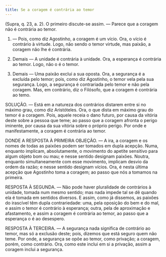 ```yaml
---
title: Se a coragem é contrária ao temor
---
```


(Supra, q. 23, a. 2).
  O primeiro discute-se assim. — Parece que a coragem não é contrária ao temor.  

1. — Pois, como diz Agostinho, a coragem é um vício. Ora, o vício é contrário à virtude. Logo, não sendo o temor virtude, mas paixão, a coragem não lhe é contrária.  

2. Demais — A unidade é contrária à unidade. Ora, a esperança é contrária ao temor. Logo, não o é o temor.  

3. Demais — Uma paixão exclui a sua oposta. Ora, a segurança é a excluída pelo temor; pois, como diz Agostinho, o temor vela pela sua segurança. Logo, a segurança é contrariada pelo temor e não pela coragem.  Mas, em contrário, diz o Filósofo, que a coragem é contrária ao temo.  

SOLUÇÃO. — Está em a natureza dos contrários distarem entre si no máximo grau, como diz Aristóteles. Ora, o que dista em máximo grau do temor é a coragem. Pois, aquele receia o dano futuro, por causa da vitória deste sobre a pessoa que teme; ao passo que a coragem afronta o perigo iminente, por causa da sua vitória sobre o próprio perigo. Por onde e manifestamente, a coragem é contrária ao temor.  

DONDE A RESPOSTA À PRIMEIRA OBJEÇÃO. — A ira, a coragem e os nomes de todas as paixões podem ser tomados em dupla acepção. Numa, enquanto implicam, absolutamente, o movimento do apetite sensitivo para algum objeto bom ou mau; e nesse sentido designam paixões. Noutra, enquanto simultaneamente com esse movimento, implicam desvio da ordem da razão; e nesse sentido designam vícios. Ora, é nesta última acepção que Agostinho toma a coragem; ao passo que nós a tomamos na primeira.  

RESPOSTA À SEGUNDA. — Não pode haver pluralidade de contrários à unidade, tomada num mesmo sentido; mas nada impede tal se dê quando ela é tomada em sentidos diversos. E assim, como já dissemos, as paixões do irascível têm dupla contrariedade: uma, pela oposição do bem e do mal, e assim o temor é contrário à esperança; outra, pela de aproximação e afastamento, e assim a coragem é contrária ao temor, ao passo que a esperança o é ao desespero.  

RESPOSTA À TERCEIRA. — A segurança nada significa de contrário ao temor, mas só a exclusão deste; pois, dizemos que está seguro quem não teme. Por onde, a segurança se opõe ao temor, como privação; a coragem, porém, como contrário. Ora, como este inclui em si a privação, assim a coragem inclui a segurança.